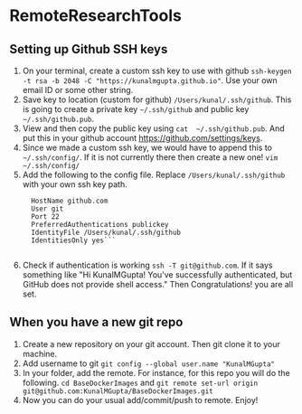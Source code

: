 # RemoteResearchTools

## Setting up Github SSH keys

1. On your terminal, create a custom ssh key to use with github ```ssh-keygen -t rsa -b 2048 -C "https://kunalmgupta.github.io"```. Use your own email ID or some other string. 
2. Save key to location (custom for github)  ```/Users/kunal/.ssh/github```. This is going to create a private key ```~/.ssh/github``` and public key ```~/.ssh/github.pub```.
3. View and then copy the public key using ```cat  ~/.ssh/github.pub```. And put this in your github account https://github.com/settings/keys.
4. Since we made a custom ssh key, we would have to append this to ```~/.ssh/config/```. If it is not currently there then create a new one! ```vim ~/.ssh/config/```
5. Add the following to the config file. Replace ```/Users/kunal/.ssh/github ``` with your own ssh key path. 
    ```Host github.com 
      HostName github.com 
      User git 
      Port 22 
      PreferredAuthentications publickey 
      IdentityFile /Users/kunal/.ssh/github 
      IdentitiesOnly yes```
  
  6. Check if authentication is working ```ssh -T git@github.com```. If it says something like "Hi KunalMGupta! You've successfully authenticated, but GitHub does not provide shell access." Then Congratulations! you are all set. 

## When you have a new git repo
1. Create a new repository on your git account. Then git clone it to your machine. 
3. Add username to git ```git config --global user.name "KunalMGupta"```
4. In your folder, add the remote. For instance, for this repo you will do the following. 
     ```cd BaseDockerImages``` and ```git remote set-url origin git@github.com:KunalMGupta/BaseDockerImages.git``` 
5. Now you can do your usual add/commit/push to remote. Enjoy!
  

